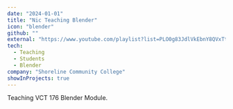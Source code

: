 ```yaml
---
date: "2024-01-01"
title: "Nic Teaching Blender"
icon: "blender"
github: ""
external: "https://www.youtube.com/playlist?list=PLO0g83JdlVkEbnY8QVxTt-ykhucTxH6iq"
tech:
  - Teaching
  - Students
  - Blender
company: "Shoreline Community College"
showInProjects: true
---
```


Teaching VCT 176 Blender Module.

